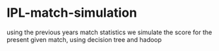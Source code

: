 # IPL-match-simulation
using the previous years match statistics we simulate the score for the present given match, using decision tree and hadoop 
